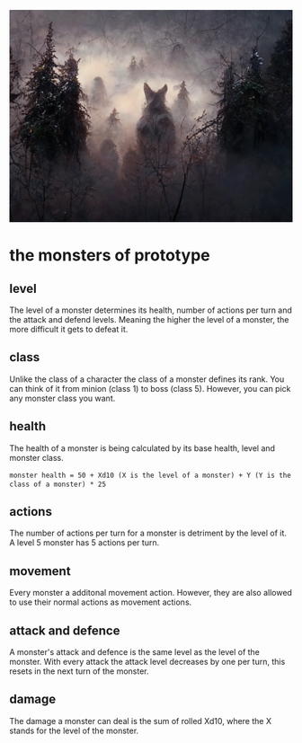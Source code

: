 ![](./images/monsters_cover.webp)

# the monsters of prototype

## level

The level of a monster determines its health, number of actions per turn and the attack and defend levels. Meaning the higher the level of a monster, the more difficult it gets to defeat it.

## class

Unlike the class of a character the class of a monster defines its rank. You can think of it from minion (class 1) to boss (class 5). However, you can pick any monster class you want.

## health

The health of a monster is being calculated by its base health, level and monster class.

```
monster health = 50 + Xd10 (X is the level of a monster) + Y (Y is the class of a monster) * 25
```

## actions

The number of actions per turn for a monster is detriment by the level of it. A level 5 monster has 5 actions per turn.

## movement

Every monster a additonal movement action. However, they are also allowed to use their normal actions as movement actions.

## attack and defence

A monster's attack and defence is the same level as the level of the monster. With every attack the attack level decreases by one per turn, this resets in the next turn of the monster.

## damage

The damage a monster can deal is the sum of rolled Xd10, where the X stands for the level of the monster.